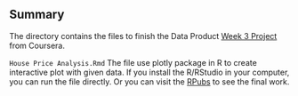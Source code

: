 ## Summary
The directory contains the files to finish the Data Product [Week 3 Project](https://www.coursera.org/learn/data-products/peer/a1Uy9/r-markdown-presentation-plotly/review-next) from Coursera.   

`House Price Analysis.Rmd`	    The file use plotly package in R to create interactive plot with given data. If you install the R/RStudio in your computer, you can run the file directly. Or you can visit the [RPubs](http://rpubs.com/Ri_162/553260) to see the final work.

